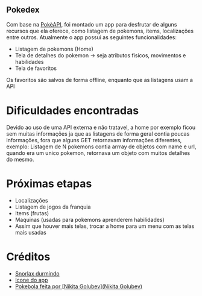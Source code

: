 ## Pokedex

Com base na [PokèAPI](https://pokeapi.co/), foi montado um app para desfrutar de alguns recursos que ela oferece, como listagem de pokemons, items, localizações entre outros. Atualmente
o app possui as seguintes funcionalidades:

- Listagem de pokemons (Home)
- Tela de detalhes do pokemon -> seja atributos fisicos, movimentos e habilidades
- Tela de favoritos

Os favoritos são salvos de forma offline, enquanto que as listagens usam a API

# Dificuldades encontradas

Devido ao uso de uma API externa e não tratavel, a home por exemplo ficou sem muitas informações ja que as listagens de forma geral contia poucas informações, fora que alguns GET retornavam
informações diferentes, exemplo: Listagem de N pokemons contia arrray de objetos com name e url, quando era um unico pokemon, retornava um objeto com muitos detalhes do mesmo.

# Próximas etapas

- Localizações
- Listagem de jogos da franquia
- Items (frutas)
- Maquinas (usadas para pokemons aprenderem habilidades)
- Assim que houver mais telas, trocar a home para um menu com as telas mais usadas

# Créditos

- [Snorlax durmindo](https://www.pngfind.com/mpng/iTxbxoo_transparent-snorlax-pokemon-snorlax-fusion-hd-png-download/)
- [Icone do app](https://icon-library.com/icon/pokedex-icon-5.html)
- [Pokebola feita por [Nikita Golubev](Nikita Golubev)](https://www.flaticon.com/free-icon/pokeball_361998?term=pokeball&page=1&position=2)
